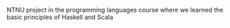 NTNU project in the programming languages course where we learned the basic principles of Haskell and Scala 

